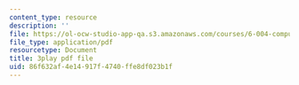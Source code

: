 ```yaml
---
content_type: resource
description: ''
file: https://ol-ocw-studio-app-qa.s3.amazonaws.com/courses/6-004-computation-structures-spring-2017/86f632af4e14917f4740ffe8df023b1f_WXlcxHX0R_Y.pdf
file_type: application/pdf
resourcetype: Document
title: 3play pdf file
uid: 86f632af-4e14-917f-4740-ffe8df023b1f
---
```


